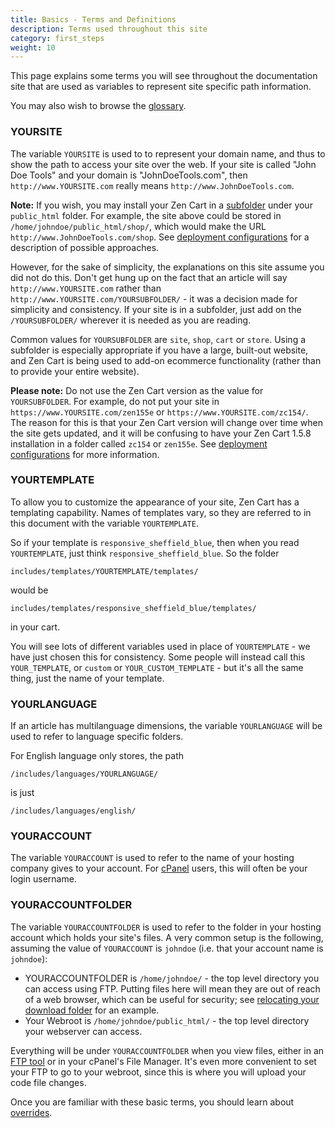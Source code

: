 ```yaml
---
title: Basics - Terms and Definitions
description: Terms used throughout this site 
category: first_steps
weight: 10
---
```


This page explains some terms you will see throughout the documentation site
 that are used as variables to represent site specific path information. 

You may also wish to browse the [glossary](/user/first_steps/glossary/).

### YOURSITE

The variable `YOURSITE` is used to to represent your domain name, and thus
to show the path to access your site over the web.  If your site is 
called "John Doe Tools" and your domain is "JohnDoeTools.com", then 
`http://www.YOURSITE.com` really means `http://www.JohnDoeTools.com`. 

**Note:**  If you wish, you may install your Zen Cart in a [subfolder](/user/installing/subfolder/) under your `public_html` folder. For example, the site above could be stored in 
`/home/johndoe/public_html/shop/`, which would make the URL 
`http://www.JohnDoeTools.com/shop`.  See [deployment configurations](/user/first_steps/deployment_configurations) for a description of possible approaches.  

However, for the sake of simplicity, the explanations on this site assume you did not do this.  Don't get hung up on the fact that an article will say 
`http://www.YOURSITE.com` rather than `http://www.YOURSITE.com/YOURSUBFOLDER/`  - 
it was a decision made for simplicity and consistency.  If your site is 
in a subfolder, just add on the `/YOURSUBFOLDER/` wherever it is needed as you are reading. 

Common values for `YOURSUBFOLDER` are `site`, `shop`, `cart` or `store`. 
Using a subfolder is especially appropriate if you have a large, built-out
website, and Zen Cart is being used to add-on ecommerce functionality 
(rather than to provide your entire website). 

**Please note:** Do not use the Zen Cart version as the value for `YOURSUBFOLDER`.  For example, do not put your site in `https://www.YOURSITE.com/zen155e` or `https://www.YOURSITE.com/zc154/`. 
The reason for this is that your Zen Cart version will change over time when the site gets updated, and it will be confusing to have your Zen Cart 1.5.8 installation in a folder called `zc154` or `zen155e`.
See [deployment configurations](/user/first_steps/deployment_configurations#subfolder-names) for more information.

### YOURTEMPLATE 
To allow you to customize the appearance of your site, Zen Cart has a 
templating capability.  Names of templates vary, so they are 
referred to in this document with the variable `YOURTEMPLATE`.  

So if your template is `responsive_sheffield_blue`, then when you read 
`YOURTEMPLATE`, just think `responsive_sheffield_blue`.  So the folder 

`includes/templates/YOURTEMPLATE/templates/` 

would be 

`includes/templates/responsive_sheffield_blue/templates/` 

in your cart. 

You will see lots of different variables used in place of `YOURTEMPLATE` - 
we have just chosen this for consistency.  Some people will instead call 
this `YOUR_TEMPLATE`, or `custom` or `YOUR_CUSTOM_TEMPLATE` - but it's all
the same thing, just the name of your template. 

### YOURLANGUAGE 
If an article has multilanguage dimensions, the variable `YOURLANGUAGE` 
will be used to refer to language specific folders. 

For English language only stores, the path 

`/includes/languages/YOURLANGUAGE/`

is just 

`/includes/languages/english/`

### YOURACCOUNT
The variable `YOURACCOUNT` is used to refer to the name of your hosting company
gives to your account.  For [cPanel](/user/first_steps/cpanel) users, this will often be your login username.


### YOURACCOUNTFOLDER 
The variable `YOURACCOUNTFOLDER` is used to refer to the folder in your hosting 
account which holds your site's files.  A very common setup is the following,
assuming the value of `YOURACCOUNT` is `johndoe` (i.e. that your account name is `johndoe`): 

* YOURACCOUNTFOLDER is `/home/johndoe/` - the top level directory you can access using FTP.  Putting files here will mean they are out of reach of a web browser, which can be useful for security;  see [relocating your download folder](/user/security/relocate_download_folder/) for an example.  
* Your Webroot is `/home/johndoe/public_html/` - the top level directory your webserver can access.

Everything will be under `YOURACCOUNTFOLDER` when you view files, either in an [FTP tool](/user/first_steps/useful_tools/#ftp-tools) or in your cPanel's File Manager.  It's even more convenient to set your FTP to go to your webroot, since this is where you will upload your code file changes.

Once you are familiar with these basic terms, you should learn about 
[overrides](/user/first_steps/overrides/). 

